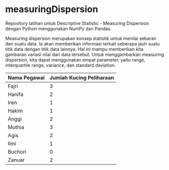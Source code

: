 # measuringDispersion
Repository latihan untuk Descriptive Statistic - Measuring Dispersion dengan Python menggunakan NumPy dan Pandas.



Measuring dispersion merupakan konsep statistik untuk menilai sebaran dari suatu data. Ia akan memberikan informasi terkait seberapa jauh suatu titik data dengan titik data lainnya. Hal ini mampu memberikan kita gambaran variasi nilai dari data tersebut. Untuk menggambarkan measuring dispersion, kita dapat menggunakan empat parameter, yaitu range, interquartile range, variance, dan standard deviation.



| Nama Pegawai | Jumlah Kucing Peliharaan |
| ------ | ------ |
| Fajri | 3 |
| Hanifa | 2 |
| Iren | 1 |
| Hakim | 1 |
| Anggi | 2 |
| Muthia | 3 |
| Agis | 2 |
| Ilmi | 1 |
| Buchori | 0 |
| Zanuar | 2 |

